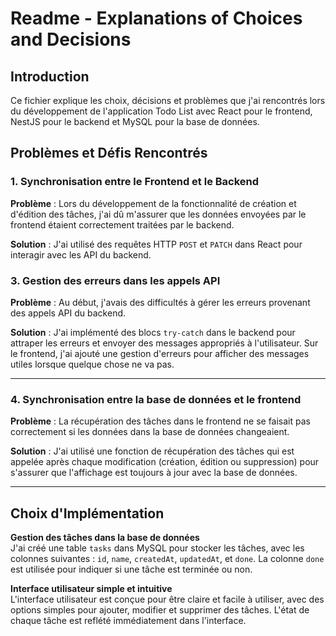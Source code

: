 
# Readme - Explanations of Choices and Decisions

## Introduction

Ce fichier explique les choix, décisions et problèmes que j'ai rencontrés lors du développement de l'application Todo List avec React pour le frontend, NestJS pour le backend et MySQL pour la base de données.


## Problèmes et Défis Rencontrés

### 1. Synchronisation entre le Frontend et le Backend

**Problème** : Lors du développement de la fonctionnalité de création et d'édition des tâches, j'ai dû m'assurer que les données envoyées par le frontend étaient correctement traitées par le backend.

**Solution** : J'ai utilisé des requêtes HTTP `POST` et `PATCH` dans React pour interagir avec les API du backend.

### 3. Gestion des erreurs dans les appels API

**Problème** : Au début, j'avais des difficultés à gérer les erreurs provenant des appels API du backend.

**Solution** : J'ai implémenté des blocs `try-catch` dans le backend pour attraper les erreurs et envoyer des messages appropriés à l'utilisateur. Sur le frontend, j'ai ajouté une gestion d'erreurs pour afficher des messages utiles lorsque quelque chose ne va pas.

---

### 4. Synchronisation entre la base de données et le frontend

**Problème** : La récupération des tâches dans le frontend ne se faisait pas correctement si les données dans la base de données changeaient.

**Solution** : J'ai utilisé une fonction de récupération des tâches qui est appelée après chaque modification (création, édition ou suppression) pour s'assurer que l'affichage est toujours à jour avec la base de données.

---

## Choix d'Implémentation

**Gestion des tâches dans la base de données**  
   J'ai créé une table `tasks` dans MySQL pour stocker les tâches, avec les colonnes suivantes : `id`, `name`, `createdAt`, `updatedAt`, et `done`. La colonne `done` est utilisée pour indiquer si une tâche est terminée ou non.

**Interface utilisateur simple et intuitive**  
   L'interface utilisateur est conçue pour être claire et facile à utiliser, avec des options simples pour ajouter, modifier et supprimer des tâches. L'état de chaque tâche est reflété immédiatement dans l'interface.



